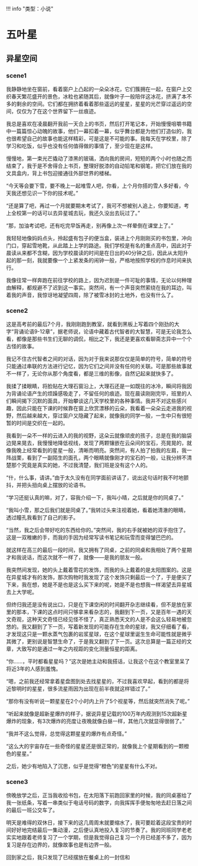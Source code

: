 !!! info "类型：小说"

# 五叶星

## 异星空间

### scene1

我静静地坐在窗前，看着窗户上凸起的一朵朵冰花，它们簇拥在一起，在窗户上交织春天繁花盛开的景色，冰粒也紧随其后，就像叶子一般陪伴这冰花，挤满了本不多的剩余的空间。它们都在拥挤着看着那些遥远的星星，星星的光芒穿过遥远的空间，仅仅为了在这个世界留下一丝痕迹。

我总是喜欢在凌晨翻开我前一天合上的书页，然后打开笔记本，开始慢慢咀嚼书籍中一篇篇惊心动魄的故事，他们一幕扣着一幕，似乎舞台都是为他们打造似的，我也很希望自己的故事也能这样精彩，可是这是不可能的事。我每天在学校里，除了学习和吃饭，似乎也没有任何值得做的事情了，至少现在是这样。

慢慢地，第一束光芒撬动了漆黑的玻璃，洒向我的房间，短短的两个小时也随之而结束了，我于是不舍得合上书页，整理好脱漆的自动铅笔和钢笔，把它们放在我的文具盒内，背上书包迎接通往外部世界的楼梯。

“今天等会要下雪，要不晚上一起堆雪人吧，你看，上个月你搭的雪人多好看，今天我还想见识一下你的技术呢。”

“还是算了吧，再过一个月就要期末考试了，我可不想被别人追上，你要知道，考上全校第一的话可以去异星城去玩，我还久没出去玩过了。”

“那，加油考试吧，还有吃完早饭再走，别再像上次一样晕倒在课堂上了。”

我轻轻地像妈妈点头，拎起盛有包子的便当盒，装进上个月刚刚买的书包里，冲向门口，穿起雪地靴，从此踏上上学的路途。我们学校是有名的重点高中，因此对于晨读从来都不含糊，因为学校晨读的时间是在日出的40分钟之后，因此从太阳升起的那一刻，我就要像一个上紧发条的闹钟一般，严格地按照学校的作息时间来执行。

我像往常一样奔跑在前往学校的路上，因为迟到是一件可耻的事情，无论以何种理由解释，都规避不了迟到这一事实。突然间，有一个声音突然萦绕在我的耳边，叫着我的声音，我惊讶地凝望四周，除了被雪冰封的土地外，也没有什么了。

### scene2

这是高考前的最后7个月，我刚刚跑到教室，就看到黑板上写着四个刚劲的大字“背诵论语9-12章”，据老师说，论语中藏着古代智者的大智慧，可是无论我怎么看，都像是那些书生们无聊的调侃，相比之下，我还是更喜欢看聊斋志异中一个个古怪的故事。

我记不住古代智者之间的对话，因为对于我来说那仅仅是简单的符号，简单的符号只能通过串联的方法进行记忆，因为它们之间并没有任何的关联。可是那些故事就不一样了，无论你从那个角度看，都是三维的影像，自然记起来就快多了。

我揉了揉眼睛，将脸贴在大理石窗沿上，大理石还是一如既往的冰冷，瞬间将我因为背诵论语产生的烦躁感吸走了，不留任何的痕迹。现在晨读刚刚完毕，班里的人们瞬间揭下沉默的面具，开始攀谈这几天学校里的各种事情。我并不对这些感兴趣，因此只能在下课的时候靠在窗上欣赏漂移的云朵，我看着一朵朵云走进我的视野，然后越来越大，穿过窗户又隐藏了起来，就像我的同学一般，一生中只有很短暂的时间是交织在一起的。

我看到一朵不一样的云进入的我的视野，这朵云就像顽皮的孩子，总是在我的脑袋边晃来晃去，我慢慢地降低视线，发现了两颗镶嵌在云朵间的宝石，亮晃晃的，就像我晚上经常看到的星星一般，清晰而明亮。突然间，有人拍了拍我的左肩，我一阵战栗，看到了一副陌生的面孔，两个眼睛就像刚才的宝石的一般，让我分辨不清楚那个究竟是真实的她，不过我清楚，我们班是没有这个人的。

“什，什么事，请讲。”由于太久没有在同学面前讲话了，说出这句话时我不时地颤抖，并把头扭向桌上摆放的论语书。

“学习还挺认真的嘛，对了，容我介绍一下，我叫小晴，之后就是你的同桌了。”

“我叫小雪，那之后我们就是同桌了。”我转过头来注视着她，看着她清澈的眼睛，透过瞳孔我看到了自己的影子。

“当然，我之后会带好吃的东西给你的。”突然间，我的右手就被她的双手抱住了。这是一双稚嫩的手，而我的手因为经常写读书笔记和玩雪而变得皱巴巴的。

就这样在高三的最后一段时间，我又拥有了同桌，之前的同桌和我相处了两个星期才和我说话，而这次就不一样了，就像——是我的朋友一般。

我突然间发现，她的头上戴着雪花的发饰，而我的头上戴着的是太阳图案的。这是在异星城才有的发饰，那次购物时我发现了这个发饰只剩最后一个了，于是便买了下来，我在想，她是不是也是这么买下来的呢，她是不是也想我一样渴望去异星城去上大学呢。

但终归我还是没有说出口，只是在下课空闲的时间翻开杂志继续看，但不是放在家里的那本，下课的这点时间只够拿来看杂志的，我翻到下一页，又是百年一遇的天文奇观，这种天文奇怪已经见怪不怪了，真正熟悉天文的人是不会这么轻易地被忽悠的。我又翻到了下一页，写着新发现的可能存在生命的星球，我又仔细看了看，才发现这只是一颗水蒸气包裹的岩浆星球，在这个星球里诞生生命可能性就是微乎其微了，更别说是智慧生命了，于是我又翻到了下一页。这次总算是一篇正经的文章，大致写的是通过一年之内视距的变化测量恒星的距离。

“你……，平时都看星星吗？”这次是她主动和我搭话，让我这个在这个教室里呆了将近3年的人感到羞愧。

“嗯，之前我还经常拿着星盘图到处去找星星的，不过我喜欢早起，看到的都是将近黎明时的星星，很多流星雨因为出现在前半夜就这样错过了。”

“那你有没有听说一颗星星在2个小时内上升了5个视星等，然后就突然消失了呢。”

“听起来就像是超新星爆炸的样子，据说异星记载的100万年内观测到15次超新星爆炸的现象，有3次爆炸的亮度让夜晚就像白昼一样，其他几次就显得很弱了。”

“我并不这么觉得，总觉得这颗星星的爆炸有点奇怪。”

“这么大的宇宙存在一些奇怪的星星还是很正常的，就像我上个星期看到的一颗橙色的星星。”

之后，她少有地陷入了沉思，似乎是觉得“橙色”的星星有什么不对。

### scene3

傍晚放学之后，正当我收拾书包，在太阳落下前跑回家里的时候，我的同桌塞给了我一张纸条，写着一串类似于电话号码的数字，向我挥挥手便匆匆地去赶日落之间的最后一班公交车了。

明天是难得的双休日，接下来的这几周周末就要缩水了，我可要趁着这段宝贵的时间好好地完结最后一集动漫，之后便认真地投入复习的节奏了。我的同班同学老老实实地跟着老师复习了一个学期，但是我觉得自己复习一个月已经差不多了，因为复习是存在边界的，就像故事也是有边界一般。

回到家之后，我只发现了已经摆放在餐桌上的一封信和
